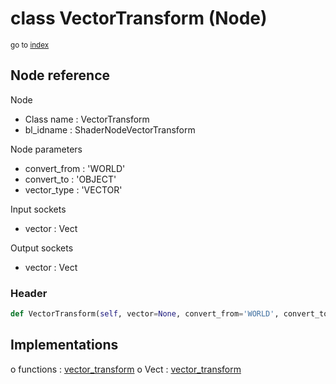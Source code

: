 # class VectorTransform (Node)

<sub>go to [index](/docs/index.md)</sub>

## Node reference

Node
 - Class name : VectorTransform
 - bl_idname : ShaderNodeVectorTransform

Node parameters
 - convert_from : 'WORLD'
 - convert_to : 'OBJECT'
 - vector_type : 'VECTOR'

Input sockets
 - vector : Vect

Output sockets
 - vector : Vect

### Header

``` python
def VectorTransform(self, vector=None, convert_from='WORLD', convert_to='OBJECT', vector_type='VECTOR', node_label=None, node_color=None):
```

## Implementations

o functions : [vector_transform](/docs/Shader_classes/vector_transform.md)
o Vect : [vector_transform](#vector_transform) 

